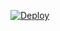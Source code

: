[![Deploy](https://www.herokucdn.com/deploy/button.png)](https://dashboard.heroku.com/new?template=https%3A%2F%2Fgithub.com.com%2FInfiniteYinux%2Docker-halo)
